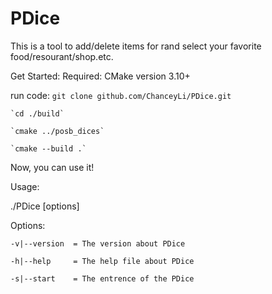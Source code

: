 # PDice
This is a tool to add/delete items for rand select your favorite food/resourant/shop.etc.

Get Started:
  Required: CMake version 3.10+
  
  run code: 
    `git clone github.com/ChanceyLi/PDice.git`

    `cd ./build`

    `cmake ../posb_dices`

    `cmake --build .`

Now, you can use it!

Usage:

  ./PDice [options]

Options:

    -v|--version  = The version about PDice
  
    -h|--help     = The help file about PDice
  
    -s|--start    = The entrence of the PDice
  
